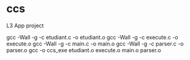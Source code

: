 # ccs
L3 App project

gcc -Wall -g  -c etudiant.c -o etudiant.o
gcc -Wall -g  -c execute.c -o execute.o
gcc -Wall -g  -c main.c -o main.o
gcc -Wall -g  -c parser.c -o parser.o
gcc  -o ccs_exe etudiant.o execute.o main.o parser.o
